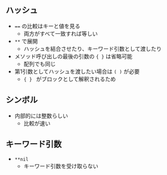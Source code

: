 ## ハッシュ
- `==` の比較はキーと値を見る
  - 両方がすべて一致すれば等しい
- `**` で展開
  - ハッシュを結合させたり、キーワード引数として渡したり
- メソッド呼び出しの最後の引数の `{ }` は省略可能
  - 配列でも同じ
- 第1引数としてハッシュを渡したい場合は `( )` が必要
  - `{ } ` がブロックとして解釈されるため

## シンボル
- 内部的には整数らしい
  - 比較が速い

## キーワード引数
- `**nil`
  - キーワード引数を受け取らない
